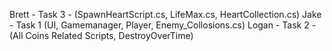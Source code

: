 Brett - Task 3 - (SpawnHeartScript.cs, LifeMax.cs, HeartCollection.cs)
Jake - Task 1 (UI, Gamemanager, Player, Enemy_Collosions.cs)
Logan - Task 2 - (All Coins Related Scripts, DestroyOverTime)
